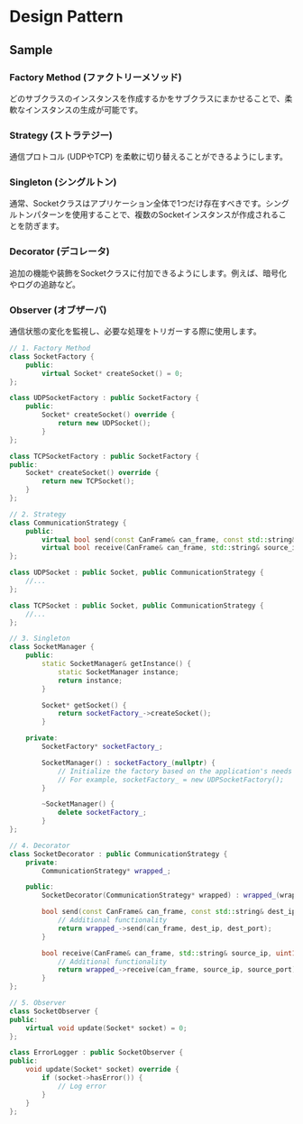 # Design Pattern

## Sample

### Factory Method (ファクトリーメソッド)

どのサブクラスのインスタンスを作成するかをサブクラスにまかせることで、柔軟なインスタンスの生成が可能です。

### Strategy (ストラテジー)

通信プロトコル (UDPやTCP) を柔軟に切り替えることができるようにします。

### Singleton (シングルトン)

通常、Socketクラスはアプリケーション全体で1つだけ存在すべきです。シングルトンパターンを使用することで、複数のSocketインスタンスが作成されることを防ぎます。

### Decorator (デコレータ)

追加の機能や装飾をSocketクラスに付加できるようにします。例えば、暗号化やログの追跡など。

### Observer (オブザーバ)

通信状態の変化を監視し、必要な処理をトリガーする際に使用します。

```cpp
// 1. Factory Method
class SocketFactory {
    public:
        virtual Socket* createSocket() = 0;
};

class UDPSocketFactory : public SocketFactory {
    public:
        Socket* createSocket() override {
            return new UDPSocket();
        }
};

class TCPSocketFactory : public SocketFactory {
public:
    Socket* createSocket() override {
        return new TCPSocket();
    }
};

// 2. Strategy
class CommunicationStrategy {
    public:
        virtual bool send(const CanFrame& can_frame, const std::string& dest_ip, uint16_t dest_port) = 0;
        virtual bool receive(CanFrame& can_frame, std::string& source_ip, uint16_t& source_port) = 0;
};

class UDPSocket : public Socket, public CommunicationStrategy {
    //...
};

class TCPSocket : public Socket, public CommunicationStrategy {
    //...
};

// 3. Singleton
class SocketManager {
    public:
        static SocketManager& getInstance() {
            static SocketManager instance;
            return instance;
        }

        Socket* getSocket() {
            return socketFactory_->createSocket();
        }

    private:
        SocketFactory* socketFactory_;

        SocketManager() : socketFactory_(nullptr) {
            // Initialize the factory based on the application's needs
            // For example, socketFactory_ = new UDPSocketFactory();
        }

        ~SocketManager() {
            delete socketFactory_;
        }
};

// 4. Decorator
class SocketDecorator : public CommunicationStrategy {
    private:
        CommunicationStrategy* wrapped_;

    public:
        SocketDecorator(CommunicationStrategy* wrapped) : wrapped_(wrapped) {}

        bool send(const CanFrame& can_frame, const std::string& dest_ip, uint16_t dest_port) override {
            // Additional functionality
            return wrapped_->send(can_frame, dest_ip, dest_port);
        }

        bool receive(CanFrame& can_frame, std::string& source_ip, uint16_t& source_port) override {
            // Additional functionality
            return wrapped_->receive(can_frame, source_ip, source_port);
        }
};

// 5. Observer
class SocketObserver {
public:
    virtual void update(Socket* socket) = 0;
};

class ErrorLogger : public SocketObserver {
public:
    void update(Socket* socket) override {
        if (socket->hasError()) {
            // Log error
        }
    }
};
```
